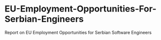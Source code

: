 # EU-Employment-Opportunities-For-Serbian-Engineers
Report on EU Employment Opportunities  for Serbian Software Engineers
